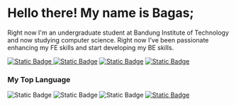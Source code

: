 # Hello there! My name is Bagas;

Right now I'm an undergraduate student at Bandung Institute of Technology and now studying computer science. Right now I've been passionate enhancing my FE skills and start developing my BE skills.

<a href="https://www.linkedin.com/in/bagassambega"><img alt="Static Badge" src="https://img.shields.io/badge/Bagas_Sambega_Rosyada-Linkedin?style=fkat&logo=linkedin&labelColor=blue&logoColor=white&color=grey&label=Linkedin">
</a>
<a href="https://www.github.com/bagassambega"><img alt="Static Badge" src="https://img.shields.io/badge/bagassambega-Github?style=flat&logo=github&labelColor=black&logoColor=white&color=grey&label=Github"></a>
<a href="mailto:bagassambega@gmail.com"><img alt="Static Badge" src="https://img.shields.io/badge/bagassambega@gmail.com-Gmail?style=flat&logo=gmail&labelColor=red&logoColor=white&color=grey&label=Mail"></a>
<a href="https://www.instagram.com/bagasrosyada"><img alt="Static Badge" src="https://img.shields.io/badge/bagasrosyada-Gmail?style=flat&logo=instagram&labelColor=violet&logoColor=white&color=grey&label=Instagram"></a>

### My Top Language

<img alt="Static Badge" src="https://img.shields.io/badge/Python-s?style=for-the-badge&logo=python&labelColor=green&logoColor=white&color=grey">
<img alt="Static Badge" src="https://img.shields.io/badge/CSS-s?style=for-the-badge&logo=css3&labelColor=blue&logoColor=white&color=grey">
<img alt="Static Badge" src="https://img.shields.io/badge/HTML-s?style=for-the-badge&logo=html5&labelColor=rgb(220%2C%2075%2C%2037)&logoColor=white&color=grey">
<a href="https://www.github.com/bagassambega"><img alt="Static Badge" src="https://github-readme-stats.vercel.app/api/top-langs/?username=bagassambega&theme=github_dark&show_icons=true"></a>
